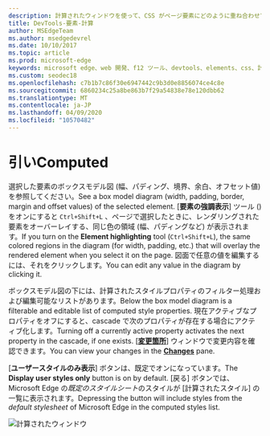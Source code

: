 ```yaml
---
description: 計算されたウィンドウを使って、CSS がページ要素にどのように重ね合わせて計算されるかを理解する
title: DevTools-要素-計算
author: MSEdgeTeam
ms.author: msedgedevrel
ms.date: 10/10/2017
ms.topic: article
ms.prod: microsoft-edge
keywords: microsoft edge、web 開発、f12 ツール、devtools、elements、css、計算値、ボックスモデル
ms.custom: seodec18
ms.openlocfilehash: c7b1b7c86f30e6947442c9b3d0e8856074ce4c8e
ms.sourcegitcommit: 6860234c25a8be863b7f29a54838e78e120dbb62
ms.translationtype: MT
ms.contentlocale: ja-JP
ms.lasthandoff: 04/09/2020
ms.locfileid: "10570482"
---
```

# <span data-ttu-id="ac173-104">引い</span><span class="sxs-lookup"><span data-stu-id="ac173-104">Computed</span></span>

<span data-ttu-id="ac173-105">選択した要素のボックスモデル図 (幅、パディング、境界、余白、オフセット値) を参照してください。</span><span class="sxs-lookup"><span data-stu-id="ac173-105">See a box model diagram (width, padding, border, margin and offset values) of the selected element.</span></span> <span data-ttu-id="ac173-106">[**要素の強調表示**] ツール () をオンにすると `Ctrl+Shift+L` 、ページで選択したときに、レンダリングされた要素をオーバーレイする、同じ色の領域 (幅、パディングなど) が表示されます。</span><span class="sxs-lookup"><span data-stu-id="ac173-106">If you turn on the **Element highlighting** tool (`Ctrl+Shift+L`), the same colored regions in the diagram (for width, padding, etc.) that will overlay the rendered element when you select it on the page.</span></span> <span data-ttu-id="ac173-107">図面で任意の値を編集するには、それをクリックします。</span><span class="sxs-lookup"><span data-stu-id="ac173-107">You can edit any value in the diagram by clicking it.</span></span> 

<span data-ttu-id="ac173-108">ボックスモデル図の下には、計算されたスタイルプロパティのフィルター処理および編集可能なリストがあります。</span><span class="sxs-lookup"><span data-stu-id="ac173-108">Below the box model diagram is a filterable and editable list of computed style properties.</span></span> <span data-ttu-id="ac173-109">現在アクティブなプロパティをオフにすると、cascade で次のプロパティが存在する場合にアクティブ化します。</span><span class="sxs-lookup"><span data-stu-id="ac173-109">Turning off a currently active property activates the next property in the cascade, if one exists.</span></span> <span data-ttu-id="ac173-110">[[**変更箇所**](./changes.md)] ウィンドウで変更内容を確認できます。</span><span class="sxs-lookup"><span data-stu-id="ac173-110">You can view your changes in the [**Changes**](./changes.md) pane.</span></span>

<span data-ttu-id="ac173-111">[**ユーザースタイルのみ表示**] ボタンは、既定でオンになっています。</span><span class="sxs-lookup"><span data-stu-id="ac173-111">The **Display user styles only** button is on by default.</span></span> <span data-ttu-id="ac173-112">[戻る] ボタンでは、Microsoft Edge の*既定のスタイルシート*のスタイルが [計算されたスタイル] の一覧に表示されます。</span><span class="sxs-lookup"><span data-stu-id="ac173-112">Depressing the button will include styles from the *default stylesheet* of Microsoft Edge in the computed styles list.</span></span>

![計算されたウィンドウ](../media/elements_computed.png)